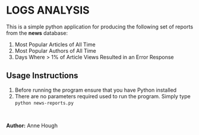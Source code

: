 # LOGS ANALYSIS

This is a simple python application for producing the following set of reports from the **news** database:
1. Most Popular Articles of All Time
2. Most Popular Authors of All Time
3. Days Where > 1% of Article Views Resulted in an Error Response

## Usage Instructions

1. Before running the  program ensure that you have Python installed
2. There are no parameters required used to run the program.  Simply type `python news-reports.py`

<br>

**Author:** Anne Hough
